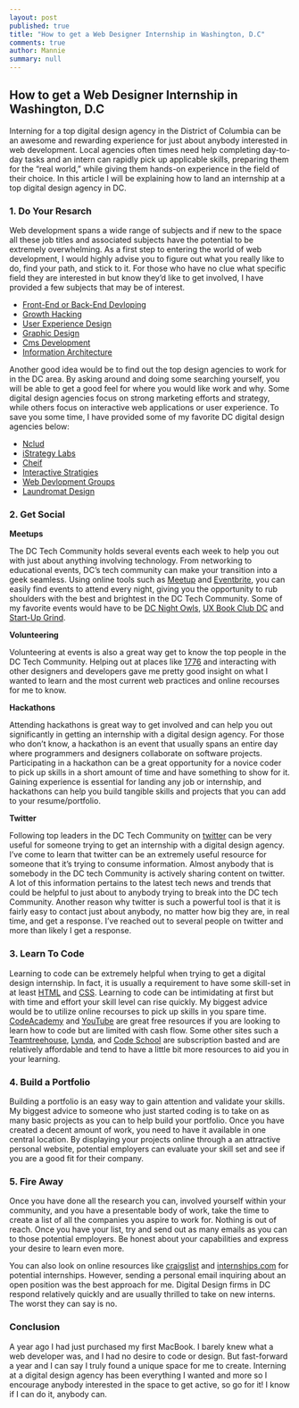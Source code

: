 ```yaml
---
layout: post
published: true
title: "How to get a Web Designer Internship in Washington, D.C"
comments: true
author: Mannie
summary: null
---
```


## How to get a Web Designer Internship in Washington, D.C

Interning for a top digital design agency in the District of Columbia can be an awesome and rewarding experience for just about anybody interested in web development. Local agencies often times need help completing day-to-day tasks and an intern can rapidly pick up applicable skills, preparing them for the “real world,” while giving them hands-on experience in the field of their choice. In this article I will be explaining how to land an internship at a top digital design agency in DC.

### 1. Do Your Resarch

Web development spans a wide range of subjects and if new to the space all these job titles and associated subjects have the potential to be extremely overwhelming.  As a first step to entering the world of web development, I would highly advise you to figure out what you really like to do, find your path, and stick to it. For those who have no clue what specific field they are interested in but know they’d like to get involved, I have provided a few subjects that may be of interest.

- [Front-End or Back-End Devloping](http://en.wikipedia.org/wiki/Front_and_back_ends)
- [Growth Hacking](http://en.wikipedia.org/wiki/Growth_hacking)
- [User Experience Design](http://en.wikipedia.org/wiki/User_experience_design)
- [Graphic Design](http://en.wikipedia.org/wiki/Graphic_design)
- [Cms Development](http://en.wikipedia.org/wiki/Content_management_system)
- [Information Architecture](http://en.wikipedia.org/wiki/Information_architecture)

Another good idea would be to find out the top design agencies to work for in the DC area. By asking around and doing some searching yourself, you will be able to get a good feel for where you would like work and why. Some digital design agencies focus on strong marketing efforts and strategy, while others focus on interactive web applications or user experience.  To save you some time, I have provided some of my favorite DC digital design agencies below:

- [Nclud](http://nclud.com/)
- [iStrategy Labs](http://istrategylabs.com/)
- [Cheif](http://www.mybigchief.com/)
- [Interactive Stratigies](http://www.interactivestrategies.com/)
- [Web Devlopment Groups](http://www.webdevelopmentgroup.com/)
- [Laundromat Design](http://laundromatdesign.com/)

### 2. Get Social

**Meetups**

The DC Tech Community holds several events each week to help you out with just about anything involving technology. From networking to educational events, DC’s tech community can make your transition into a geek seamless.  Using online tools such as [Meetup](http://www.meetup.com/) and [Eventbrite](http://www.eventbrite.com/directory?q=tech+event&loc=Washington%2C+DC), you can easily find events to attend every night, giving you the opportunity to rub shoulders with the best and brightest in the DC Tech Community. Some of my favorite events would have to be [DC Night Owls](http://www.meetup.com/dcnightowls/), [UX Book Club DC](http://www.meetup.com/Washington-DC-UX-Book-Club/) and [Start-Up Grind](http://startupgrind.com/washington-dc/).

**Volunteering**

Volunteering at events is also a great way get to know the top people in the DC Tech Community. Helping out at places like [1776](http://1776dc.com/) and interacting with other designers and developers gave me pretty good insight on what I wanted to learn and the most current web practices and online recourses for me to know.

**Hackathons**

Attending hackathons is great way to get involved and can help you out significantly in getting an internship with a digital design agency.  For those who don’t know, a hackathon is an event that usually spans an entire day where programmers and designers collaborate on software projects.  Participating in a hackathon can be a great opportunity for a novice coder to pick up skills in a short amount of time and have something to show for it. Gaining experience is essential for landing any job or internship, and hackathons can help you build tangible skills and projects that you can add to your resume/portfolio.

**Twitter**

Following top leaders in the DC Tech Community on [twitter](https://twitter.com/) can be very useful for someone trying to get an internship with a digital design agency. I’ve come to learn that twitter can be an extremely useful resource for someone that it’s trying to consume information. Almost anybody that is somebody in the DC tech Community is actively sharing content on twitter. A lot of this information pertains to the latest tech news and trends that could be helpful to just about to anybody trying to break into the DC tech Community. Another reason why twitter is such a powerful tool is that it is fairly easy to contact just about anybody, no matter how big they are, in real time, and get a response. I’ve reached out to several people on twitter and more than likely I get a response.

### 3. Learn To Code

Learning to code can be extremely helpful when trying to get a digital design internship. In fact, it is usually a requirement to have some skill-set in at least [HTML](http://en.wikipedia.org/wiki/HTML) and [CSS](http://en.wikipedia.org/wiki/Cascading_Style_Sheets). Learning to code can be intimidating at first but with time and effort your skill level can rise quickly. My biggest advice would be to utilize online recourses to pick up skills in you spare time. [CodeAcademy](http://www.codecademy.com/) and [YouTube](http://www.youtube.com/) are great free resources if you are looking to learn how to code but are limited with cash flow. Some other sites such a [Teamtreehouse](http://teamtreehouse.com), [Lynda](http://www.lynda.com/), and [Code School](https://www.codeschool.com/) are subscription basted and are relatively affordable and tend to have a little bit more resources to aid you in your learning.

### 4. Build a Portfolio

Building a portfolio is an easy way to gain attention and validate your skills. My biggest advice to someone who just started coding is to take on as many basic projects as you can to help build your portfolio. Once you have created a decent amount of work, you need to have it available in one central location. By displaying your projects online through a an attractive personal website, potential employers can evaluate your skill set and see if you are a good fit for their company.

### 5. Fire Away

Once you have done all the research you can, involved yourself within your community, and you have a presentable body of work, take the time to create a list of all the companies you aspire to work for.  Nothing is out of reach. Once you have your list, try and send out as many emails as you can to those potential employers. Be honest about your capabilities and express your desire to learn even more.

You can also look on online resources like [craigslist](http://www.craigslist.org/) and [internships.com](http://www.internships.com/) for potential internships. However, sending a personal email inquiring about an open position was the best approach for me.  Digital Design firms in DC respond relatively quickly and are usually thrilled to take on new interns. The worst they can say is no.

### Conclusion

A year ago I had just purchased my first MacBook. I barely knew what a web developer was, and I had no desire to code or design. But fast-forward a year and I can say I truly found a unique space for me to create.  Interning at a digital design agency has been everything I wanted and more so I encourage anybody interested in the space to get active, so go for it! I know if I can do it, anybody can.

